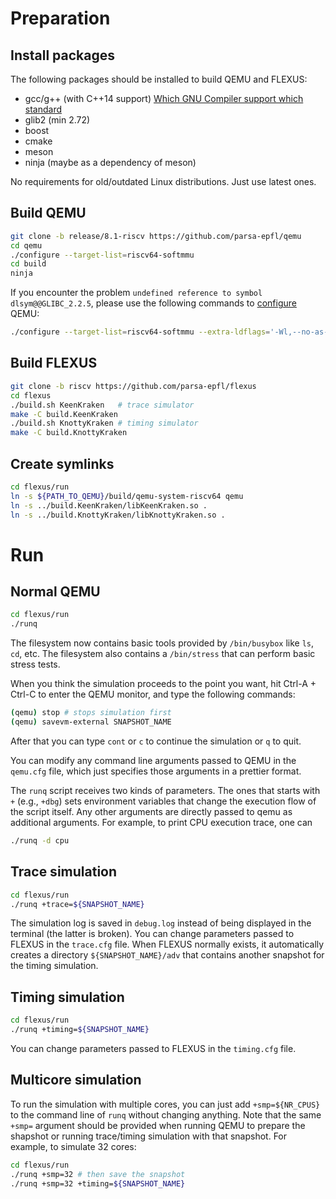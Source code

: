 # Preparation

## Install packages

The following packages should be installed to build QEMU and FLEXUS:

- gcc/g++ (with C++14 support) [Which GNU Compiler support which standard](https://gcc.gnu.org/projects/cxx-status.html)
- glib2 (min 2.72)
- boost
- cmake
- meson
- ninja (maybe as a dependency of meson)

No requirements for old/outdated Linux distributions. Just use latest ones.

## Build QEMU

```sh
git clone -b release/8.1-riscv https://github.com/parsa-epfl/qemu
cd qemu
./configure --target-list=riscv64-softmmu
cd build
ninja
```

If you encounter the problem `undefined reference to symbol dlsym@@GLIBC_2.2.5`, please use the following commands to [configure](https://stackoverflow.com/questions/67667369/undefined-reference-to-symbol-dlsymglibc-2-2-5) QEMU:

```sh
./configure --target-list=riscv64-softmmu --extra-ldflags='-Wl,--no-as-needed,-ldl'
```

## Build FLEXUS
```sh
git clone -b riscv https://github.com/parsa-epfl/flexus
cd flexus
./build.sh KeenKraken   # trace simulator
make -C build.KeenKraken
./build.sh KnottyKraken # timing simulator
make -C build.KnottyKraken
```

## Create symlinks
```sh
cd flexus/run
ln -s ${PATH_TO_QEMU}/build/qemu-system-riscv64 qemu
ln -s ../build.KeenKraken/libKeenKraken.so .
ln -s ../build.KnottyKraken/libKnottyKraken.so .
```

# Run

## Normal QEMU

```sh
cd flexus/run
./runq
```

The filesystem now contains basic tools provided by `/bin/busybox` like `ls`, `cd`, etc. The filesystem also contains a `/bin/stress` that can perform basic stress tests.

When you think the simulation proceeds to the point you want, hit Ctrl-A + Ctrl-C to enter the QEMU monitor, and type the following commands:
```sh
(qemu) stop # stops simulation first
(qemu) savevm-external SNAPSHOT_NAME
```

After that you can type `cont` or `c` to continue the simulation or `q` to quit.

You can modify any command line arguments passed to QEMU in the `qemu.cfg` file, which just specifies those arguments in a prettier format.

The `runq` script receives two kinds of parameters. The ones that starts with `+` (e.g., `+dbg`) sets environment variables that change the execution flow of the script itself. Any other arguments are directly passed to qemu as additional arguments. For example, to print CPU execution trace, one can

```sh
./runq -d cpu
```

## Trace simulation

```sh
cd flexus/run
./runq +trace=${SNAPSHOT_NAME}
```

The simulation log is saved in `debug.log` instead of being displayed in the terminal (the latter is broken). You can change parameters passed to FLEXUS in the `trace.cfg` file. When FLEXUS normally exists, it automatically creates a directory `${SNAPSHOT_NAME}/adv` that contains another snapshot for the timing simulation.

## Timing simulation

```sh
cd flexus/run
./runq +timing=${SNAPSHOT_NAME}
```

You can change parameters passed to FLEXUS in the `timing.cfg` file.

## Multicore simulation

To run the simulation with multiple cores, you can just add `+smp=${NR_CPUS}` to the command line of `runq` without changing anything. Note that the same `+smp=` argument should be provided when running QEMU to prepare the shapshot or running trace/timing simulation with that snapshot. For example, to simulate 32 cores:

```sh
cd flexus/run
./runq +smp=32 # then save the snapshot
./runq +smp=32 +timing=${SNAPSHOT_NAME}
```
